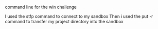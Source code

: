 command line for the win challenge

I used the stfp command to connect to my sandbox
Then i used the put -r command to transfer my project directory into the sandbox
